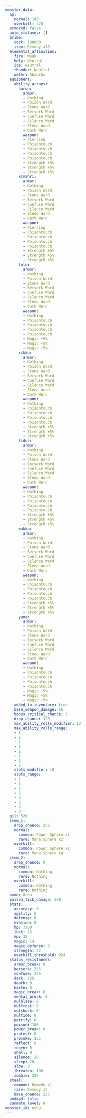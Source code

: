 ```yaml
---
monster_data:
  ap:
    normal: 180
    overkill: 270
  armored: false
  auto_statuses: []
  bribe:
    cost: 180000
    item: Remedy x70
  elemental_affinities:
    fire: Weak
    holy: Neutral
    ice: Neutral
    thunder: Neutral
    water: Absorbs
  equipment:
    ability_arrays:
      auron:
        armor:
        - Nothing
        - Poison Ward
        - Stone Ward
        - Berserk Ward
        - Confuse Ward
        - Silence Ward
        - Sleep Ward
        - Dark Ward
        weapon:
        - Piercing
        - Poisontouch
        - Poisontouch
        - Poisontouch
        - Poisontouch
        - Strength +5%
        - Strength +5%
        - Strength +5%
      kimahri:
        armor:
        - Nothing
        - Poison Ward
        - Stone Ward
        - Berserk Ward
        - Confuse Ward
        - Silence Ward
        - Sleep Ward
        - Dark Ward
        weapon:
        - Piercing
        - Poisontouch
        - Poisontouch
        - Poisontouch
        - Poisontouch
        - Strength +5%
        - Strength +5%
        - Strength +5%
      lulu:
        armor:
        - Nothing
        - Poison Ward
        - Stone Ward
        - Berserk Ward
        - Confuse Ward
        - Silence Ward
        - Sleep Ward
        - Dark Ward
        weapon:
        - Nothing
        - Poisontouch
        - Poisontouch
        - Poisontouch
        - Poisontouch
        - Magic +5%
        - Magic +5%
        - Magic +5%
      rikku:
        armor:
        - Nothing
        - Poison Ward
        - Stone Ward
        - Berserk Ward
        - Confuse Ward
        - Silence Ward
        - Sleep Ward
        - Dark Ward
        weapon:
        - Nothing
        - Poisontouch
        - Poisontouch
        - Poisontouch
        - Poisontouch
        - Strength +5%
        - Strength +5%
        - Strength +5%
      tidus:
        armor:
        - Nothing
        - Poison Ward
        - Stone Ward
        - Berserk Ward
        - Confuse Ward
        - Silence Ward
        - Sleep Ward
        - Dark Ward
        weapon:
        - Nothing
        - Poisontouch
        - Poisontouch
        - Poisontouch
        - Poisontouch
        - Strength +5%
        - Strength +5%
        - Strength +5%
      wakka:
        armor:
        - Nothing
        - Poison Ward
        - Stone Ward
        - Berserk Ward
        - Confuse Ward
        - Silence Ward
        - Sleep Ward
        - Dark Ward
        weapon:
        - Nothing
        - Poisontouch
        - Poisontouch
        - Poisontouch
        - Poisontouch
        - Strength +5%
        - Strength +5%
        - Strength +5%
      yuna:
        armor:
        - Nothing
        - Poison Ward
        - Stone Ward
        - Berserk Ward
        - Confuse Ward
        - Silence Ward
        - Sleep Ward
        - Dark Ward
        weapon:
        - Nothing
        - Poisontouch
        - Poisontouch
        - Poisontouch
        - Poisontouch
        - Magic +5%
        - Magic +5%
        - Magic +5%
    added_to_inventory: true
    base_weapon_damage: 16
    bonus_critical_chance: 3
    drop_chance: 128
    max_ability_rolls_modifier: 13
    max_ability_rolls_range:
    - 1
    - 1
    - 1
    - 1
    - 1
    - 1
    - 1
    - 2
    slots_modifier: 10
    slots_range:
    - 1
    - 1
    - 2
    - 2
    - 2
    - 2
    - 3
    - 3
  gil: 520
  item_1:
    drop_chance: 255
    normal:
      common: Power Sphere x1
      rare: Mana Sphere x2
    overkill:
      common: Power Sphere x2
      rare: Mana Sphere x4
  item_2:
    drop_chance: 0
    normal:
      common: Nothing
      rare: Nothing
    overkill:
      common: Nothing
      rare: Nothing
  name: Ochu
  poison_tick_damage: 360
  stats:
    accuracy: 0
    agility: 6
    defense: 0
    evasion: 0
    hp: 7200
    luck: 15
    mp: 35
    magic: 14
    magic_defense: 0
    strength: 22
    overkill_threshold: 924
  status_resistances:
    armor_break: 0
    berserk: 255
    confuse: 255
    dark: 255
    death: 0
    haste: 0
    magic_break: 0
    mental_break: 0
    nulblaze: 0
    nulfrost: 0
    nulshock: 0
    nultide: 0
    petrify: 0
    poison: 100
    power_break: 0
    protect: 0
    provoke: 255
    reflect: 0
    regen: 0
    shell: 0
    silence: 20
    sleep: 20
    slow: 0
    threaten: 100
    zombie: 255
  steal:
    common: Remedy x1
    rare: Remedy x2
    base_chance: 255
  undead: false
  zanmato_level: 0
monster_id: ochu
---
```

